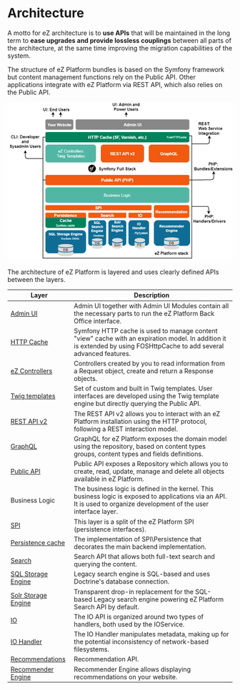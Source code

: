 # Architecture

A motto for eZ architecture is to **use APIs** that will be maintained in the long term to **ease upgrades and provide lossless couplings** between all parts of the architecture, at the same time improving the migration capabilities of the system.

The structure of eZ Platform bundles is based on the Symfony framework
but content management functions rely on the Public API.
Other applications integrate with eZ Platform via REST API, which also relies on the Public API.

![Architecture](img/ez_platform_architecture.png "Architecture")

The architecture of eZ Platform is layered and uses clearly defined APIs between the layers.

|Layer|Description|
|-----|-----------|
|[Admin UI](extending_ez_platform.md#back-office-interface)|Admin UI together with Admin UI Modules contain all the necessary parts to run the eZ Platform Back Office interface.|
|[HTTP Cache](http_cache.md)|Symfony HTTP cache is used to manage content "view" cache with an expiration model. In addition it is extended by using FOSHttpCache to add several advanced features.|
|[eZ Controllers](controllers.md)|Controllers created by you to read information from a Request object, create and return a Response objects.|
|[Twig templates](twig_functions_reference.md)|Set of custom and built in Twig templates. User interfaces are developed using the Twig template engine but directly querying the Public API.|
|[REST API v2](../api/rest_api_guide.md)|The REST API v2 allows you to interact with an eZ Platform installation using the HTTP protocol, following a REST interaction model.|
|[GraphQL](../api/graphql)|GraphQL for eZ Platform exposes the domain model using the repository, based on content types groups, content types and fields definitions.|
|[Public API](../api/public_php_api.md)|Public API exposes a Repository which allows you to create, read, update, manage and delete all objects available in eZ Platform.|
|Business Logic|The business logic is defined in the kernel. This business logic is exposed to applications via an API. It is used to organize development of the user interface layer.|
|[SPI](repository.md#spi)|This layer is a split of the eZ Platform SPI (persistence interfaces).|
|[Persistence cache](persistence_cache.md)|The implementation of SPI\Persistence that decorates the main backend implementation.|
|[Search](search.md)|Search API that allows both full-text search and querying the content.|
|[SQL Storage Engine](search_engines.md#legacy-search-engine-bundle)|Legacy search engine is SQL-based and uses Doctrine's database connection.|
|[Solr Storage Engine](solr.md)|Transparent drop-in replacement for the SQL-based Legacy search engine powering eZ Platform Search API by default.|
|[IO](file_management.md#native-io-handler)|The IO API is organized around two types of handlers, both used by the IOService.|
|[IO Handler](clustering.md#dfs-io-handler)|The IO Handler manipulates metadata, making up for the potential inconsistency of network-based filesystems.|
|[Recommendations](personalization.md#enabling-recommendations)|Recommendation API.|
|[Recommender Engine](personalization.md#running-a-full-content-export)|Recommender Engine allows displaying recommendations on your website.|
